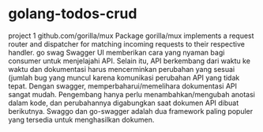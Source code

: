 # golang-todos-crud
project 1
github.com/gorilla/mux
Package gorilla/mux implements a request router and dispatcher for matching incoming requests to their respective handler.
go swag
Swagger UI memberikan cara yang nyaman bagi consumer untuk menjelajahi API. 
Selain itu, API berkembang dari waktu ke waktu dan dokumentasi harus mencerminkan perubahan yang sesuai (jumlah bug yang muncul karena komunikasi perubahan API yang tidak tepat. 
Dengan swagger, memperbaharui/memelihara dokumentasi API sangat mudah. 
Pengembang hanya perlu menambahkan/mengubah anotasi dalam kode, dan perubahannya digabungkan saat dokumen API dibuat berikutnya. 
Swaggo dan go-swagger adalah dua framework paling populer yang tersedia untuk menghasilkan dokumen.
